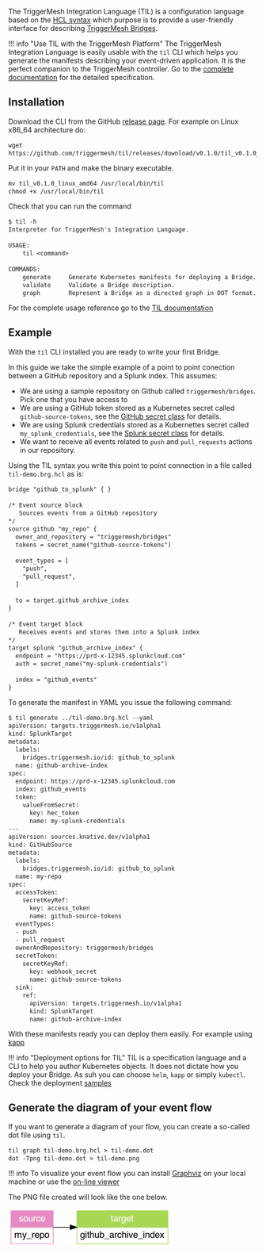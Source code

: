The TriggerMesh Integration Language (TIL) is a configuration language based on the [HCL syntax][hcl-spec] which purpose is to provide a user-friendly interface for describing [TriggerMesh Bridges][tm-brg].

!!! info "Use TIL with the TriggerMesh Platform"
    The TriggerMesh Integration Language is easily usable with the `til` CLI which helps you generate the manifests describing your event-driven application. It is the perfect companion to the TriggerMesh controller. Go to the [complete documentation](../til/Introduction.md) for the detailed specification.

## Installation

Download the CLI from the GitHub [release page](https://github.com/triggermesh/til/releases). For example on Linux x86_64 architecture do:

```console
wget https://github.com/triggermesh/til/releases/download/v0.1.0/til_v0.1.0_linux_amd64
```

Put it in your `PATH` and make the binary executable.

```console
mv til_v0.1.0_linux_amd64 /usr/local/bin/til
chmod +x /usr/local/bin/til
```

Check that you can run the command

```console
$ til -h
Interpreter for TriggerMesh's Integration Language.

USAGE:
    til <command>

COMMANDS:
    generate     Generate Kubernetes manifests for deploying a Bridge.
    validate     Validate a Bridge description.
    graph        Represent a Bridge as a directed graph in DOT format.
```

For the complete usage reference go to the [TIL documentation](../til/Introduction.md)

## Example

With the `til` CLI installed you are ready to write your first Bridge.

In this guide we take the simple example of a point to point conection between a GitHub repository and a Splunk index. This assumes:

* We are using a sample repository on Github called `triggermesh/bridges`. Pick one that you have access to
* We are using a GitHub token stored as a Kubernetes secret called `github-source-tokens`, see the [GitHub secret class](../til/Secret-References.md#github-secret-class) for details.
* We are using Splunk credentials stored as a Kubernettes secret called `my_splunk_credentials`, see the [Splunk secret class](../til/Secret-References.md#splunk_hec-secret-class) for details.
* We want to receive all events related to `push` and `pull_requests` actions in our repository.

Using the TIL syntax you write this point to point connection in a file called `til-demo.brg.hcl` as is:

```hcl
bridge "github_to_splunk" { }

/* Event source block 
   Sources events from a GitHub repository
*/
source github "my_repo" {
  owner_and_repository = "triggermesh/bridges"
  tokens = secret_name("github-source-tokens")

  event_types = [
    "push", 
    "pull_request",
  ]

  to = target.github_archive_index
}

/* Event target block 
   Receives events and stores them into a Splunk index
*/
target splunk "github_archive_index" {
  endpoint = "https://prd-x-12345.splunkcloud.com"
  auth = secret_name("my-splunk-credentials")

  index = "github_events"
}
```

To generate the manifest in YAML you issue the following command:

```console
$ til generate ../til-demo.brg.hcl --yaml
apiVersion: targets.triggermesh.io/v1alpha1
kind: SplunkTarget
metadata:
  labels:
    bridges.triggermesh.io/id: github_to_splunk
  name: github-archive-index
spec:
  endpoint: https://prd-x-12345.splunkcloud.com
  index: github_events
  token:
    valueFromSecret:
      key: hec_token
      name: my-splunk-credentials
---
apiVersion: sources.knative.dev/v1alpha1
kind: GitHubSource
metadata:
  labels:
    bridges.triggermesh.io/id: github_to_splunk
  name: my-repo
spec:
  accessToken:
    secretKeyRef:
      key: access_token
      name: github-source-tokens
  eventTypes:
  - push
  - pull_request
  ownerAndRepository: triggermesh/bridges
  secretToken:
    secretKeyRef:
      key: webhook_secret
      name: github-source-tokens
  sink:
    ref:
      apiVersion: targets.triggermesh.io/v1alpha1
      kind: SplunkTarget
      name: github-archive-index
```

With these manifests ready you can deploy them easily. For example using [kapp](https://carvel.dev/kapp/)

!!! info "Deployment options for TIL"
    TIL is a specification language and a CLI to help you author Kubernetes objects. It does not dictate how you deploy your Bridge. As suh you can choose `helm`, `kapp` or simply `kubectl`. Check the deployment [samples](../til/Introduction.md#deployment)

## Generate the diagram of your event flow

If you want to generate a diagram of your flow, you can create a so-called dot file using `til`.

```console
til graph til-demo.brg.hcl > til-demo.dot
dot -Tpng til-demo.dot > til-demo.png
```

!!! info
    To visualize your event flow you can install [Graphviz](https://graphviz.org/) on your local machine or use the [on-line viewer](http://magjac.com/graphviz-visual-editor/)

The PNG file created will look like the one below.

![](../assets/images/til-demo.png)

[tm-brg]: https://www.triggermesh.com/integrations
[hcl-spec]: https://github.com/hashicorp/hcl/blob/main/hclsyntax/spec.md